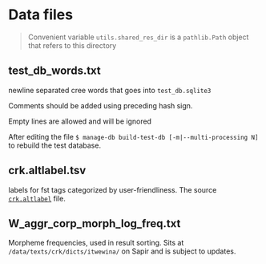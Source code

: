 # Data files

> Convenient variable `utils.shared_res_dir` is a `pathlib.Path` object that refers to this directory

## test_db_words.txt

newline separated cree words that goes into `test_db.sqlite3`

Comments should be added using preceding hash sign.

Empty lines are allowed and will be ignored

After editing the file `$ manage-db build-test-db [-m|--multi-processing N]` to rebuild the test database.

## crk.altlabel.tsv

labels for fst tags categorized by user-friendliness. The source [`crk.altlabel`](https://gtsvn.uit.no/langtech/trunk/langs/crk/inc/paradigms/crk.altlabel) file.

## W_aggr_corp_morph_log_freq.txt

Morpheme frequencies, used in result sorting. Sits at `/data/texts/crk/dicts/itwewina/` on Sapir and is subject to updates. 